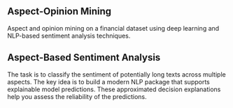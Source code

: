 ## Aspect-Opinion Mining
Aspect and opinion mining on a financial dataset using deep learning and NLP-based sentiment analysis techniques.

## Aspect-Based Sentiment Analysis
The task is to classify the sentiment of potentially long texts across multiple aspects. The key idea is to build a modern NLP package that supports explainable model predictions.
These approximated decision explanations help you assess the reliability of the predictions.

